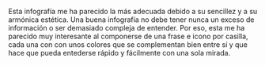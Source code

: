 Esta infografía me ha parecido la más adecuada debido a su sencillez y a su armónica estética. Una buena infografía no debe tener nunca un exceso de información o ser demasiado compleja de entender. Por eso, esta me ha parecido muy interesante al componerse de una frase e icono por casilla, cada una con con unos colores que se complementan bien entre sí y que hace que pueda entederse rápido y fácilmente con una sola mirada.

